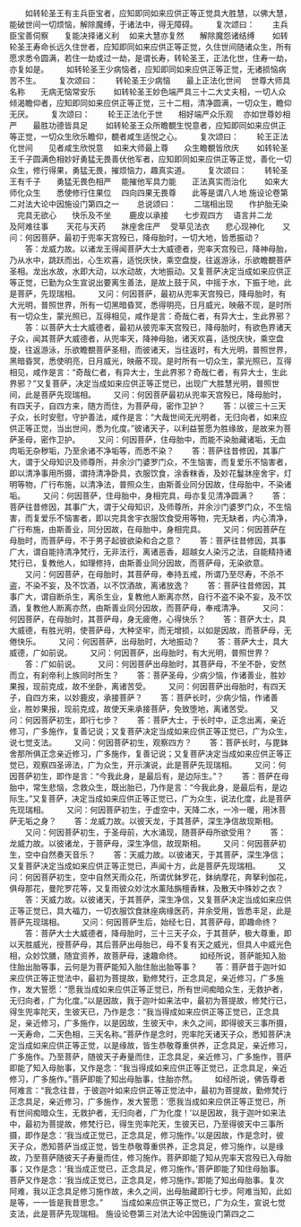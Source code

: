 <!-- { "loadSidebar": true } -->
　　如转轮圣王有主兵臣宝者，应知即同如来应供正等正觉具大胜慧，以佛大慧，能破世间一切烦恼，解除魔缚，于诸法中，得无障碍。
　　复次颂曰：
　　主兵臣宝善伺察　　复能决择诸义利
　如来大慧亦复然　　解除魔怨诸结缚
　　如转轮圣王寿命长远久住世者，应知即同如来应供正等正觉，久住世间随诸众生，所有愿求悉令圆满，若住一劫或过一劫，是谓长寿，转轮圣王，正法化世，住寿一劫，亦复如是。
　　如转轮圣王少病恼者，应知即同如来应供正等正觉，无诸损恼病苦不生。
　　复次颂曰：
　　转轮圣王少病恼　　最上正法化世间
　世尊大师具名称　　无病无恼常安乐
　　如转轮圣王妙色端严具三十二大丈夫相，一切人众倾渴瞻仰者，应知即同如来应供正等正觉，三十二相，清净圆满，一切众生，瞻仰无厌。
　　复次颂曰：
　　轮王正法化于世　　相好端严众乐观
　亦如世尊妙相严　　最胜功德皆具足
　　如转轮圣王众所瞻覩生悦意者，应知即同如来应供正等正觉，一切众生欣乐瞻仰，覩者咸生适悦之心。
　　复次颂曰：
　　轮王正法化世间　　见者咸生欣悦意
　如来大师最上尊　　众生瞻覩皆欣庆
　　如转轮圣王千子圆满色相妙好勇猛无畏善伏他军者，应知即同如来应供正等正觉，善化一切众生，修行得果，勇猛无畏，摧烦恼力，趣真实道。
　　复次颂曰：
　　转轮圣王有千子　　勇猛无畏色相严
　能摧他军具力能　　正法真实而治化
　　如来大师化众生　　悉使修行住果位
　四向四果无畏尊　　此等是谓八人地
施设论卷第二对法大论中因施设门第四之一
　　总说颂曰：
　　二瑞相出现　　作护胎无染
　完具无欲心　　快乐及不坐
　　鹿皮以承接　　七步观四方
　语言并二龙　　及阿难往事
　　天花与天药　　牀座舍庄严
　受草见法衣　　悲心现神化
　　又问：何因菩萨，最初于兜率天宫殁已，降母胎时，一切大地，皆悉振动？
　　答：龙威力故。以诸龙王得闻菩萨大士大威德者，兜率天宫殁已，降神母胎，乃从水中，跳跃而出，心生欢喜，适悦庆快，乘空盘旋，往返游泳，乐欲瞻覩菩萨圣相。龙出水故，水即大动，以水动故，大地振动。又复菩萨决定当成如来应供正等正觉，已勤为众生宣说出要离生善法，是故上鼓于风，中摇于水，下振于地，此是菩萨，先现瑞相。
　　又问：何因菩萨，最初从兜率天宫殁已，降母胎时，有大光明，普照世界，所有一切黑暗昏冥，悉得明亮，日月威光，映蔽不现，是时所有一切众生，蒙光照已，互得相见，咸作是言：奇哉仁者，有异大士，生此界邪？
　　答：以菩萨大士大威德者，最初从彼兜率天宫殁已，降母胎时，有欲色界诸天子众，闻其菩萨大威德者，从兜率天，降神母胎，诸天欢喜，适悦庆快，乘空盘旋，往返游泳，乐欲瞻覩菩萨圣相，而彼诸天，当往返时，有大光明，普照世界，黑暗昏冥，悉使明亮，日月威光，映蔽不现。是时所有一切众生，蒙光照已，互得相见，咸作是言：“奇哉仁者，有异大士，生此界邪？奇哉仁者，有异大士，生此界邪？”又复菩萨，决定当成如来应供正等正觉已，出现广大胜慧光明，普照世间，此是菩萨先现瑞相。
　　又问：何因菩萨最初从兜率天宫殁已，降母胎时，有四天子，自四方来，随方而住，为菩萨母，密作卫护？
　　答：以彼三十三天子众，长时安慰，守护善法，咸作是言：“大哉世间无光明者，无归向者，如来应供正等正觉，当出世间，悉为化度。”彼诸天子，以利益誓愿为胜缘故，是故来为菩萨圣母，密作卫护。
　　又问：何因菩萨，住母胎中，而能不染胎藏诸垢，无血肉垢无杂秽垢，乃至余诸不净垢等，而悉不染？
　　答：菩萨往昔修因，其事广大，谓于父母知识及师尊所，并余沙门婆罗门众，不生恼害，而复爱乐不恼害者，即以清净事用所摄，谓持清净卧具，衣服饮食，涂香粖香，及妙花鬘牀座舍宇，灯明等物，广行布施，以清净法，普照众生，由斯善业同分因故，住母胎中，不染诸垢。
　　又问：何因菩萨，住母胎中，身相完具，母亦复见清净圆满？
　　答：菩萨往昔修因，其事广大，谓于父母知识，及师尊所，并余沙门婆罗门众，不生恼害，而复爱乐不恼害者，即以完具舍宇衣服饮食受用等物，完无缺者，内心清净，广行布施，由斯善业，同分因故，在母胎中，身相完具。
　　又问：何因菩萨在母胎时，而菩萨母，不于男子起彼欲染和合之意？
　　答：菩萨往昔修因，其事广大，谓自能持清净梵行，无非法行，离诸恶香，超越女人染污之法，自能精持诸梵行已，复教他人，如理修持，由斯善业同分因故，而菩萨母，无染欲意。
　　又问：何因菩萨，在母胎时，其菩萨母，奉持五戒，所谓乃至尽寿，不杀不盗，不染不妄，及不饮酒，以不饮酒故，离诸放逸？
　　答：菩萨往昔修因，其事广大，谓自断杀生，离杀生业，复教他人断离亦然，自行不盗不染不妄，及不饮酒，复教他人断离亦然，由斯善业同分因故，而菩萨母，奉戒清净。
　　又问：何因菩萨，在母胎时，其菩萨母，身无疲倦，心得快乐？
　　答：菩萨大士，具大威德，有胜光明，使菩萨母，大种坚牢，而无增损，以如是因故，而菩萨母，无倦快乐。
　　又问：何因菩萨，出母胎时，大地振动？
　　答：菩萨大士，具大威德，广如前说。
　　又问：何因菩萨，出母胎时，有大光明，普照世界？
　　答：广如前说。
　　又问：何因菩萨出母胎时，其菩萨母，不坐不卧，安然而立，有刹帝利上族同时所生？
　　答：菩萨圣母，少病少恼，作诸善业，胜妙果报，现前克成，故不坐卧，离诸苦受。
　　又问：何因菩萨出母胎时，有四天子，自四方来，以妙鹿皮，承接菩萨？
　　答：菩萨长时，少病少恼，作诸善业，胜妙果报，现前克成，故使天来承接菩萨，免致堕地，离诸苦受。
　　又问：何因菩萨初生，即行七步？
　　答：菩萨大士，于长时中，正念出离，亲近修习，广多施作，复善记说；又复菩萨决定当成如来应供正等正觉已，广为众生，说七觉支法。
　　又问：何因菩萨初生，观察四方？
　　答：菩萨长时，与毘鉢舍那所俱正念亲近修习，广多施作，复善记说；又复菩萨决定当成如来应供正等正觉已，观察四圣谛法，广为众生，开示演说，此是菩萨先现瑞相。
　　又问：何因菩萨初生，即作是言：“今我此身，是最后有，是边际生。”？
　　答：菩萨在母胎中，常生悲恼，念救众生，既出胎已，乃作是言：“今我此身，是最后有，是边际生。”又复菩萨，决定当成如来应供正等正觉已，广为众生，说法化度，此是菩萨先现瑞相。
　　又问：何因菩萨初生，于虚空中，天降二水，一冷一暖，用沐菩萨无垢之身？
　　答：龙威力故。以彼天龙，于其菩萨，深生净信故现斯相。
　　又问：何因菩萨初生，于圣母前，大水涌现，随菩萨母所欲受用？
　　答：龙威力故。以彼诸龙，于菩萨母，深生净信，故现斯相。
　　又问：何因菩萨初生，空中自然奏天音乐？
　　答：天威力故。以彼诸天，于其菩萨，深生净信；又复菩萨决定当成如来应供正等正觉已，声闻十方，此是菩萨先现瑞相。
　　又问：何因菩萨初生，空中自然天雨众花，所谓优鉢罗花，鉢纳摩花，奔拏利伽花，俱母那花，曼陀罗花等，又复雨彼众妙沈水薰陆旃檀香粖，及散天中殊妙之衣？
　　答：天威力故。以彼诸天，于其菩萨，深生净信，又复菩萨决定当成如来应供正等正觉已，具大福力，一切衣服饮食牀座病缘医药，并余受用，皆悉丰足，此是菩萨先现瑞相。
　　又问：何因菩萨生后，始经七日，其菩萨母，即趣命终？
　　答：菩萨大士大威德者，降母胎时，三十三天子众，于其菩萨，极大尊重，即以天胜威光，授菩萨母，其后菩萨出母胎已，母不复有天之威光，但具人中威光色相，众妙饮膳，随宜资养，故菩萨母，速趣命终。
　　如经所说，菩萨能知入胎住胎出胎等事，云何是为菩萨能知入胎住胎出胎等事？
　　答：菩萨昔于迦叶如来应供正等正觉法中，最初为菩提故，勤修梵行，正念具足，亲近修习，广多施作，发大誓愿：“愿我当成如来应供正等正觉已，所有世间痴暗众生，无救护者，无归向者，广为化度。”以是因故，我于迦叶如来法中，最初为菩提故，修梵行已，得生兜率陀天，生彼天已，乃作是念：“我当得成如来应供正等正觉已，正念具足，亲近修习，广多施作，以是因故，生彼天中，未久之间，即得彼天三事所摄，一天寿命，二天色相，三天名称。”菩萨作是念时，兜率陀天诸天子众，悉知菩萨决定当成如来应供正等正觉，以是缘故，皆生恭敬尊重供养，正念具足，亲近修习，广多施作。乃至菩萨，随彼天子寿量而住，正念具足，亲近修习，广多施作，菩萨即能了知入母胎事，又作是念：“我当得成如来应供正等正觉已，正念具足，亲近修习，广多施作。”菩萨即能了知出母胎事，住胎亦然。
　　如经所说，佛告尊者阿难言：“我念往昔，于彼迦叶如来应供正等正觉法中，最初为菩提故，勤修梵行正念具足，亲近修习，广多施作，发大誓愿：‘愿我当成如来应供正等正觉已，所有世间痴暗众生，无救护者，无归向者，广为化度！’以是因故，我于迦叶如来法中，最初为菩提故，修梵行已，得生兜率陀天，生彼天已，乃至得彼天中三事所摄，即作是念：‘我当成正觉已，正念具足，修习施作。’以是因故，作是念时，彼天子众，悉知菩萨当成正觉，皆生恭敬尊重供养，正念具足，修习施作，以是缘故，乃至菩萨随彼天子寿量而住，修习施作。菩萨即能了知从兜率天宫殁已入母胎事；又作是念：‘我当成正觉已，正念具足，修习施作。’菩萨即能了知住母胎事。菩萨又作是念：‘我当成正觉已，正念具足，修习施作。’即能了知出母胎事。复次阿难，我以正念具足修习施作故，未久之间，出母胎藏即行七步。阿难当知，此如是等，一一皆是我昔思念。”
　　当成如来应供正等正觉已，广为众生，宣说七觉支法，此是菩萨先现瑞相。
施设论卷第三对法大论中因施设门第四之二

